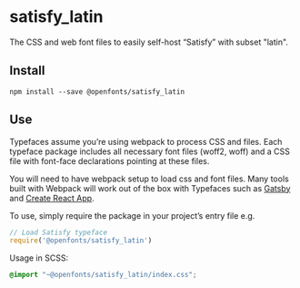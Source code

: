 
# satisfy_latin

The CSS and web font files to easily self-host “Satisfy” with subset "latin".

## Install

`npm install --save @openfonts/satisfy_latin`

## Use

Typefaces assume you’re using webpack to process CSS and files. Each typeface
package includes all necessary font files (woff2, woff) and a CSS file with
font-face declarations pointing at these files.

You will need to have webpack setup to load css and font files. Many tools built
with Webpack will work out of the box with Typefaces such as [Gatsby](https://github.com/gatsbyjs/gatsby)
and [Create React App](https://github.com/facebookincubator/create-react-app).

To use, simply require the package in your project’s entry file e.g.

```javascript
// Load Satisfy typeface
require('@openfonts/satisfy_latin')
```

Usage in SCSS:
```scss
@import "~@openfonts/satisfy_latin/index.css";
```
